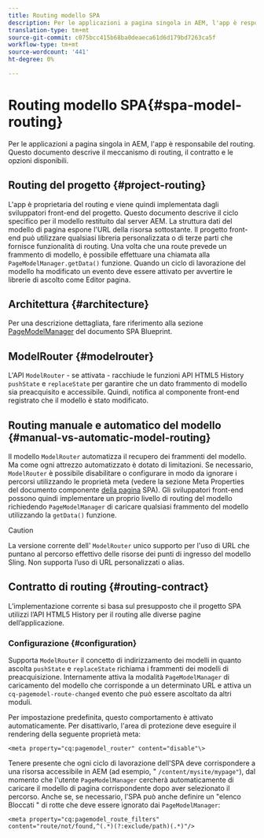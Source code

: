```yaml
---
title: Routing modello SPA
description: Per le applicazioni a pagina singola in AEM, l'app è responsabile del routing. Questo documento descrive il meccanismo di routing, il contratto e le opzioni disponibili.
translation-type: tm+mt
source-git-commit: c075bcc415b68ba0deaeca61d6d179bd7263ca5f
workflow-type: tm+mt
source-wordcount: '441'
ht-degree: 0%

---
```



# Routing modello SPA{#spa-model-routing}

Per le applicazioni a pagina singola in AEM, l&#39;app è responsabile del routing. Questo documento descrive il meccanismo di routing, il contratto e le opzioni disponibili.

## Routing del progetto {#project-routing}

L&#39;app è proprietaria del routing e viene quindi implementata dagli sviluppatori front-end del progetto. Questo documento descrive il ciclo specifico per il modello restituito dal server AEM. La struttura dati del modello di pagina espone l&#39;URL della risorsa sottostante. Il progetto front-end può utilizzare qualsiasi libreria personalizzata o di terze parti che fornisce funzionalità di routing. Una volta che una route prevede un frammento di modello, è possibile effettuare una chiamata alla `PageModelManager.getData()` funzione. Quando un ciclo di lavorazione del modello ha modificato un evento deve essere attivato per avvertire le librerie di ascolto come Editor pagina.

## Architettura {#architecture}

Per una descrizione dettagliata, fare riferimento alla sezione [PageModelManager](blueprint.md#pagemodelmanager) del documento SPA Blueprint.

## ModelRouter {#modelrouter}

L&#39;API `ModelRouter` - se attivata - racchiude le funzioni API HTML5 History `pushState` e `replaceState` per garantire che un dato frammento di modello sia preacquisito e accessibile. Quindi, notifica al componente front-end registrato che il modello è stato modificato.

## Routing manuale e automatico del modello {#manual-vs-automatic-model-routing}

Il modello `ModelRouter` automatizza il recupero dei frammenti del modello. Ma come ogni attrezzo automatizzato è dotato di limitazioni. Se necessario, `ModelRouter` è possibile disabilitare o configurare in modo da ignorare i percorsi utilizzando le proprietà meta (vedere la sezione Meta Properties del documento componente [della pagina](page-component.md) SPA). Gli sviluppatori front-end possono quindi implementare un proprio livello di routing del modello richiedendo `PageModelManager` di caricare qualsiasi frammento del modello utilizzando la `getData()` funzione.

>[!CAUTION]
>
>La versione corrente dell&#39; `ModelRouter` unico supporto per l&#39;uso di URL che puntano al percorso effettivo delle risorse dei punti di ingresso del modello Sling. Non supporta l’uso di URL personalizzati o alias.

## Contratto di routing {#routing-contract}

L’implementazione corrente si basa sul presupposto che il progetto SPA utilizzi l’API HTML5 History per il routing alle diverse pagine dell’applicazione.

### Configurazione {#configuration}

Supporta `ModelRouter` il concetto di indirizzamento dei modelli in quanto ascolta `pushState` e `replaceState` richiama i frammenti dei modelli di preacquisizione. Internamente attiva la modalità `PageModelManager` di caricamento del modello che corrisponde a un determinato URL e attiva un `cq-pagemodel-route-changed` evento che può essere ascoltato da altri moduli.

Per impostazione predefinita, questo comportamento è attivato automaticamente. Per disattivarlo, l&#39;area di protezione deve eseguire il rendering della seguente proprietà meta:

```
<meta property="cq:pagemodel_router" content="disable"\>
```

Tenere presente che ogni ciclo di lavorazione dell&#39;SPA deve corrispondere a una risorsa accessibile in AEM (ad esempio, &quot; `/content/mysite/mypage"`), dal momento che l&#39;utente `PageModelManager` cercherà automaticamente di caricare il modello di pagina corrispondente dopo aver selezionato il percorso. Anche se, se necessario, l&#39;SPA può anche definire un &quot;elenco Bloccati &quot; di rotte che deve essere ignorato dai `PageModelManager`:

```
<meta property="cq:pagemodel_route_filters" content="route/not/found,^(.*)(?:exclude/path)(.*)"/>
```
